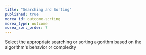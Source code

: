 ```yaml
---
title: "Searching and Sorting"
published: true
morea_id: outcome-sorting 
morea_type: outcome
morea_sort_order: 7
---
```


Select the appropriate searching or sorting algorithm based on the algorithm's behavior or complexity
